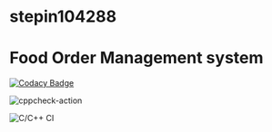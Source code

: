 # stepin104288
# Food Order Management system




[![Codacy Badge](https://api.codacy.com/project/badge/Grade/1cd1953d20b24c7898a7a257755ccd9c)](https://app.codacy.com/gh/prakruthin/stepin104288?utm_source=github.com&utm_medium=referral&utm_content=prakruthin/stepin104288&utm_campaign=Badge_Grade)



![cppcheck-action](https://github.com/prakruthin/stepin104288/workflows/cppcheck-action/badge.svg)

![C/C++ CI](https://github.com/prakruthin/stepin104288/workflows/C/C++%20CI/badge.svg)
